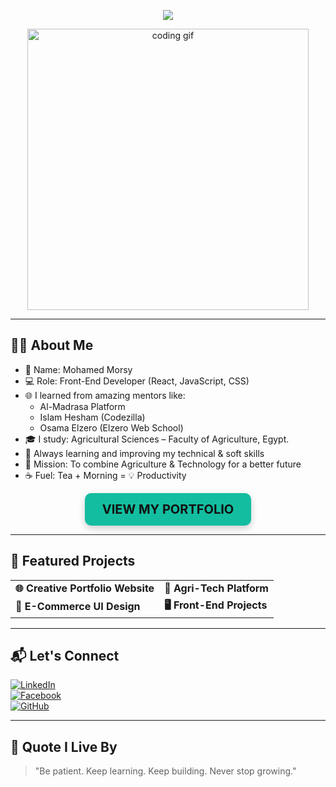<!-- ✨ Header Animated Title -->
<p align="center">
  <img src="https://readme-typing-svg.demolab.com?font=Fira+Code&size=26&pause=1000&color=13BEA0&vCenter=true&width=500&lines=Hi+there!+%F0%9F%91%8B;I'm+Mohamed+Morsy.;Front-End+Developer+%F0%9F%92%BB;Agriculture+Student+%F0%9F%8C%B1;Lover+of+Code+%26+Creativity!" />
</p>

<!-- 👨‍💻 Hero GIF -->
<p align="center">
  <img src="https://media.giphy.com/media/ZVik7pBtu9dNS/giphy.gif" width="450" alt="coding gif">
</p>

---

<h2 align="left">👨‍💼 About Me</h2>

<ul>
  <li>👋 Name: Mohamed Morsy</li>
  <li>💻 Role: Front-End Developer (React, JavaScript, CSS)</li>
  <li>🌐 I learned from amazing mentors like:
    <ul>
      <li>Al-Madrasa Platform</li>
      <li>Islam Hesham (Codezilla)</li>
      <li>Osama Elzero (Elzero Web School)</li>
    </ul>
  </li>
  <li>🎓 I study: Agricultural Sciences – Faculty of Agriculture, Egypt.</li>
  <li>🧠 Always learning and improving my technical & soft skills</li>
  <li>🚀 Mission: To combine Agriculture & Technology for a better future</li>
  <li>☕ Fuel: Tea + Morning = 💡 Productivity</li>
</ul>

<p align="center">
  <a href="#projects" target="_blank" style="text-decoration: none;">
    <span style="
      display: inline-block;
      background-color: #13BEA0;
      color: #111111;
      padding: 14px 28px;
      font-size: 20px;
      font-weight: bold;
      border-radius: 10px;
      box-shadow: 0 4px 12px rgba(0, 0, 0, 0.2);
      transition: transform 0.3s ease;
    " onmouseover="this.style.transform='scale(1.05)'" onmouseout="this.style.transform='scale(1)'">
      VIEW MY PORTFOLIO
    </span>
  </a>
</p>

---

<!-- 🚀 Projects Section -->
<h2>🚀 Featured Projects</h2>

<table>
  <tr>
    <td>
      <strong>🌐 Creative Portfolio Website</strong><br />
    </td>
    <td>
      <strong>🌾 Agri-Tech Platform</strong><br />
    </td>
  </tr>
  <tr>
    <td>
      <strong>🛒 E-Commerce UI Design</strong><br />
    </td>
    <td>
      <strong>🖥️ Front-End Projects</strong><br />
    </td>
  </tr>
</table>

---

<h2 align="left">📬 Let's Connect</h2>

[![LinkedIn](https://img.shields.io/badge/-MohamedMorsy-blue?style=flat-square&logo=linkedin&logoColor=white)](https://www.linkedin.com/)  
[![Facebook](https://img.shields.io/badge/-MohamedMorsy-3b5998?style=flat-square&logo=facebook&logoColor=white)](https://www.facebook.com/)  
[![GitHub](https://img.shields.io/badge/-MohamedMorsy-000?style=flat-square&logo=github&logoColor=white)](https://github.com/)  

---

<h2 align="left">🧠 Quote I Live By</h2>

> "Be patient. Keep learning. Keep building. Never stop growing."
